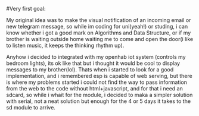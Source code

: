 #Very first goal:

  My original idea was to make the visual notification of an incoming email or new telegram message, so while im coding for uni(yeah!) or   studing, i can know whether i got a good mark on Algorithms and Data Structure,
  or if my brother is waiting outside home waiting me to come and open the door(i like to listen music, it keeps the thinking rhythm up).
  
  Anyhow i decided to integrated with my openhab iot system (controls my bedroom lights), its ok like that but i thought it would be cool to display messages to my brother(lol).
  Thats when i started to look for a good implementation, and i remembered esp is capable of web serving, but there is where my problems started i could not find the way to pass information 
  from the web to the code without html+javascript, and for that i need an sdcard, so while i whait for the module, i decided to maka a simpler solution
  with serial, not a neat solution but enough for the 4 or 5 days it takes to the sd module to arrive.
